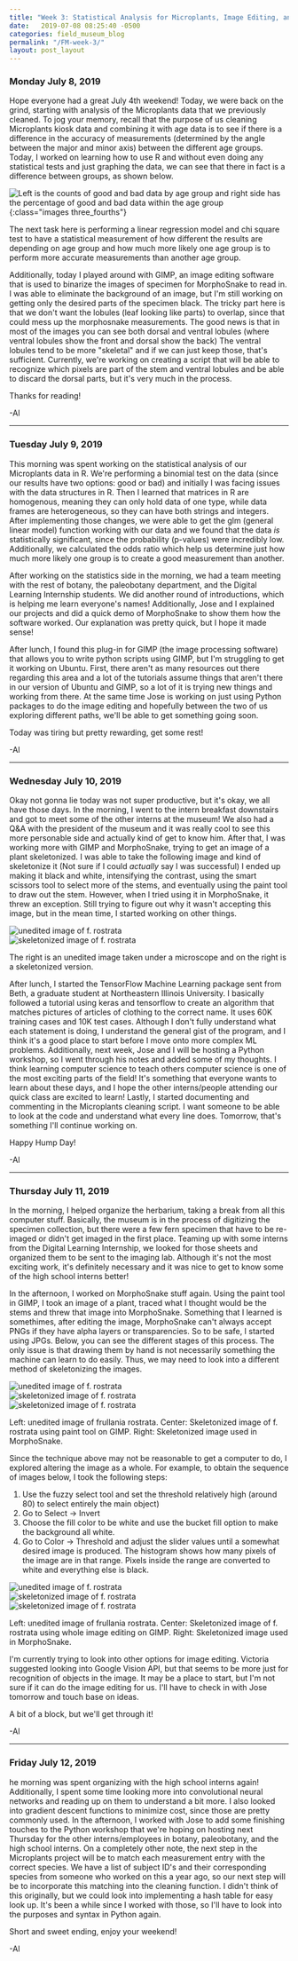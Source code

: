 ```yaml
---
title: "Week 3: Statistical Analysis for Microplants, Image Editing, and Basic Machine Learning"
date:   2019-07-08 08:25:40 -0500
categories: field_museum_blog
permalink: "/FM-week-3/"
layout: post_layout
---
```


### Monday July 8, 2019

Hope everyone had a great July 4th weekend! Today, we were back on the grind, starting with analysis of the Microplants data that we previously cleaned. To jog your memory, recall that the purpose of us cleaning Microplants kiosk data and combining it with age data is to see if there is a difference in the accuracy of measurements (determined by the angle between the major and minor axis) between the different age groups. Today, I worked on learning how to use R and without even doing any statistical tests and just graphing the data, we can see that there in fact is a difference between groups, as shown below.

![Left is the counts of good and bad data by age group and right side has the percentage of good and bad data within the age group](/assets/images/blog/age_accuracy.PNG){:class="images three_fourths"}

The next task here is performing a linear regression model and chi square test to have a statistical measurement of how different the results are depending on age group and how much more likely one age group is to perform more accurate measurements than another age group.

Additionally, today I played around with GIMP, an image editing software that is used to binarize the images of specimen for MorphoSnake to read in. I was able to eliminate the background of an image, but I'm still working on getting only the desired parts of the specimen black. The tricky part here is that we don't want the lobules (leaf looking like parts) to overlap, since that could mess up the morphosnake measurements. The good news is that in most of the images you can see both dorsal and ventral lobules (where ventral lobules show the front and dorsal show the back) The ventral lobules tend to be more "skeletal" and if we can just keep those, that's sufficient. Currently, we're working on creating a script that will be able to recognize which pixels are part of the stem and ventral lobules and be able to discard the dorsal parts, but it's very much in the process.

Thanks for reading!

-Al

---

### Tuesday July 9, 2019

This morning was spent working on the statistical analysis of our Microplants data in R. We're performing a binomial test on the data (since our results have two options: good or bad) and initially I was facing issues with the data structures in R. Then I learned that matrices in R are homogenous, meaning they can only hold data of one type, while data frames are heterogeneous, so they can have both strings and integers. After implementing those changes, we were able to get the glm (general linear model) function working with our data and we found that the data <i>is</i> statistically significant, since the probability (p-values) were incredibly low. Additionally, we calculated the odds ratio which help us determine just how much more likely one group is to create a good measurement than another.

After working on the statistics side in the morning, we had a team meeting with the rest of botany, the paleobotany department, and the Digital Learning Internship students. We did another round of introductions, which is helping me learn everyone's names! Additionally, Jose and I explained our projects and did a quick demo of MorphoSnake to show them how the software worked. Our explanation was pretty quick, but I hope it made sense!

After lunch, I found this plug-in for GIMP (the image processing software) that allows you to write python scripts using GIMP, but I'm struggling to get it working on Ubuntu. First, there aren't as many resources out there regarding this area and a lot of the tutorials assume things that aren't there in our version of Ubuntu and GIMP, so a lot of it is trying new things and working from there. At the same time Jose is working on just using Python packages to do the image editing and hopefully between the two of us exploring different paths, we'll be able to get something going soon.

Today was tiring but pretty rewarding, get some rest!

-Al

---

### Wednesday July 10, 2019

Okay not gonna lie today was not super productive, but it's okay, we all have those days. In the morning, I went to the intern breakfast downstairs and got to meet some of the other interns at the museum! We also had a Q&A with the president of the museum and it was really cool to see this more personable side and actually kind of get to know him. After that, I was working more with GIMP and MorphoSnake, trying to get an image of a plant skeletonized. I was able to take the following image and kind of skeletonize it (Not sure if I could <i>actually</i> say I was successful) I ended up making it black and white, intensifying the contrast, using the smart scissors tool to select more of the stems, and eventually using the paint tool to draw out the stem. However, when I tried using it in MorphoSnake, it threw an exception. Still trying to figure out why it wasn't accepting this image, but in the mean time, I started working on other things.

<div class="row">
    <div class="column_2">
        <img src="/assets/images/blog/rostrata.jpg" class="images full" alt="unedited image of f. rostrata">
    </div>
    <div class="column_2">
        <img src="/assets/images/blog/rostrata_skel.png" class="images half" alt="skeletonized image of f. rostrata">
    </div>
</div>

<p class="caption">The right is an unedited image taken under a microscope and on the right is a skeletonized version.</p>

After lunch, I started the TensorFlow Machine Learning package sent from Beth, a graduate student at Northeastern Illinois University. I basically followed a tutorial using keras and tensorflow to create an algorithm that matches pictures of articles of clothing to the correct name. It uses 60K training cases and 10K test cases. Although I don't fully understand what each statement is doing, I understand the general gist of the program, and I think it's a good place to start before I move onto more complex ML problems. Additionally, next week, Jose and I will be hosting a Python workshop, so I went through his notes and added some of my thoughts. I think learning computer science to teach others computer science is one of the most exciting parts of the field! It's something that everyone wants to learn about these days, and I hope the other interns/people attending our quick class are excited to learn! Lastly, I started documenting and commenting in the Microplants cleaning script. I want someone to be able to look at the code and understand what every line does. Tomorrow, that's something I'll continue working on.

Happy Hump Day!

-Al

---

### Thursday July 11, 2019

In the morning, I helped organize the herbarium, taking a break from all this computer stuff. Basically, the museum is in the process of digitizing the specimen collection, but there were a few fern specimen that have to be re-imaged or didn't get imaged in the first place. Teaming up with some interns from the Digital Learning Internship, we looked for those sheets and organized them to be sent to the imaging lab. Although it's not the most exciting work, it's definitely necessary and it was nice to get to know some of the high school interns better!

In the afternoon, I worked on MorphoSnake stuff again. Using the paint tool in GIMP, I took an image of a plant, traced what I thought would be the stems and threw that image into MorphoSnake. Something that I learned is somethimes, after editing the image, MorphoSnake can't always accept PNGs if they have alpha layers or transparencies. So to be safe, I started using JPGs. Below, you can see the different stages of this process. The only issue is that drawing them by hand is not necessarily something the machine can learn to do easily. Thus, we may need to look into a different method of skeletonizing the images.

<div class="row">
    <div class="column_3">
        <img src="/assets/images/blog/f_rostrata.png" class="images full" alt="unedited image of f. rostrata">
    </div>
    <div class="column_3">
        <img src="/assets/images/blog/f_rostrata_skel.png" class="images full" alt="skeletonized image of f. rostrata">
    </div>
    <div class="column_3">
        <img src="/assets/images/blog/f_rostrata_MS.png" class="images full" alt="skeletonized image of f. rostrata">
    </div>
</div>
<p class="caption">Left: unedited image of frullania rostrata. Center: Skeletonized image of f. rostrata using paint tool on GIMP. Right: Skeletonized image used in MorphoSnake.</p>

Since the technique above may not be reasonable to get a computer to do, I explored altering the image as a whole. For example, to obtain the sequence of images below, I took the following steps:

1. Use the fuzzy select tool and set the threshold relatively high (around 80) to select entirely the main object)
2. Go to Select -> Invert
3. Choose the fill color to be white and use the bucket fill option to make the background all white.
4. Go to Color -> Threshold and adjust the slider values until a somewhat desired image is produced. The histogram shows how many pixels of the image are in that range. Pixels inside the range are converted to white and everything else is black.

<div class="row">
    <div class="column_3">
        <img src="/assets/images/blog/f_rostrata.png" id="f_rostrata" class="images full" alt="unedited image of f. rostrata">
    </div>
    <div class="column_3">
        <img src="/assets/images/blog/f_rostrata2_blob.png" id="f_rostrata2_blob" class="images full" alt="skeletonized image of f. rostrata">
    </div>
    <div class="column_3">
        <img src="/assets/images/blog/f_rostrata2_MS.png" class="images full" alt="skeletonized image of f. rostrata">
    </div>
</div>
<p class="caption">Left: unedited image of frullania rostrata. Center: Skeletonized image of f. rostrata using whole image editing on GIMP. Right: Skeletonized image used in MorphoSnake.</p>

I'm currently trying to look into other options for image editing. Victoria suggested looking into Google Vision API, but that seems to be more just for recognition of objects in the image. It may be a place to start, but I'm not sure if it can do the image editing for us. I'll have to check in with Jose tomorrow and touch base on ideas.

A bit of a block, but we'll get through it!

-Al

---

### Friday July 12, 2019

he morning was spent organizing with the high school interns again! Additionally, I spent some time looking more into convolutional neural networks and reading up on them to understand a bit more. I also looked into gradient descent functions to minimize cost, since those are pretty commonly used. In the afternoon, I worked with Jose to add some finishing touches to the Python workshop that we're hoping on hosting next Thursday for the other interns/employees in botany, paleobotany, and the high school interns. On a completely other note, the next step in the Microplants project will be to match each measurement entry with the correct species. We have a list of subject ID's and their corresponding species from someone who worked on this a year ago, so our next step will be to incorporate this matching into the cleaning function. I didn't think of this originally, but we could look into implementing a hash table for easy look up. It's been a while since I worked with those, so I'll have to look into the purposes and syntax in Python again.

Short and sweet ending, enjoy your weekend!

-Al